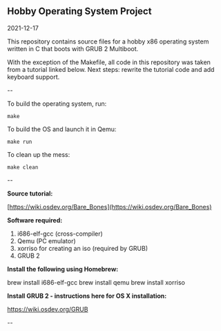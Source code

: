 ## Hobby Operating System Project

2021-12-17

This repository contains source files for a hobby x86 operating system written in C that boots with GRUB 2 Multiboot.

With the exception of the Makefile, all code in this repository was taken from a tutorial linked below. Next steps: rewrite the tutorial code and add keyboard support.

--

To build the operating system, run:

`make`

To build the OS and launch it in Qemu:

`make run`

To clean up the mess:

`make clean`

--

**Source tutorial:**

[https://wiki.osdev.org/Bare_Bones](https://wiki.osdev.org/Bare_Bones)

**Software required:**

1. i686-elf-gcc (cross-compiler)
2. Qemu (PC emulator)
3. xorriso for creating an iso (required by GRUB)
4. GRUB 2

**Install the following using Homebrew:**

brew install i686-elf-gcc
brew install qemu
brew install xorriso

**Install GRUB 2 - instructions here for OS X installation:**

https://wiki.osdev.org/GRUB

--

